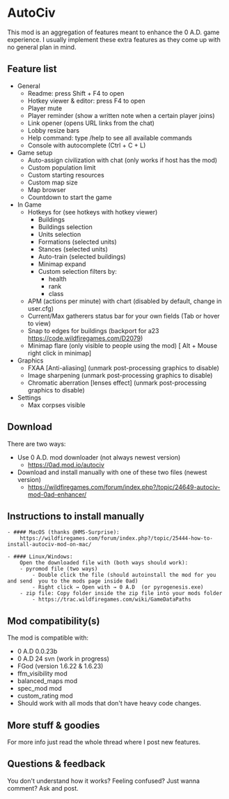 # AutoCiv
This mod is an aggregation of features meant to enhance the 0 A.D. game experience. I usually implement these extra features as they come up with no general plan in mind.

## Feature list
- General
	- Readme: press Shift + F4 to open
	- Hotkey viewer & editor: press F4 to open
	- Player mute
	- Player reminder (show a written note when a certain player joins)
	- Link opener (opens URL links from the chat)
	- Lobby resize bars
	- Help command: type /help to see all available commands
	- Console with autocomplete (Ctrl + C + L)
- Game setup
	- Auto-assign civilization with chat (only works if host has the mod)
	- Custom population limit
	- Custom starting resources
	- Custom map size
	- Map browser
	- Countdown to start the game
- In Game
	- Hotkeys for (see hotkeys with hotkey viewer)
		- Buildings
		- Buildings selection
		- Units selection
		- Formations (selected units)
		- Stances (selected units)
		- Auto-train (selected buildings)
		- Minimap expand
		- Custom selection filters by:
			- health
			- rank
			- class
	- APM (actions per minute) with chart (disabled by default, change in user.cfg)
	- Current/Max gatherers status bar for your own fields (Tab or hover to view)
	- Snap to edges for buildings (backport for a23 https://code.wildfiregames.com/D2079)
	- Minimap flare (only visible to people using the mod) [ Alt + Mouse right click  in minimap]
- Graphics
	- FXAA [Anti-aliasing] (unmark post-processing graphics to disable)
	- Image sharpening (unmark post-processing graphics to disable)
	- Chromatic aberration [lenses effect] (unmark post-processing graphics to disable)
- Settings
	- Max corpses visible


## Download
There are two ways:
- Use 0 A.D. mod downloader (not always newest version)
	- https://0ad.mod.io/autociv
- Download and install manually with one of these two files (newest version)
	- https://wildfiregames.com/forum/index.php?/topic/24649-autociv-mod-0ad-enhancer/


## Instructions to install manually
	- #### MacOS (thanks @HMS-Surprise):
		https://wildfiregames.com/forum/index.php?/topic/25444-how-to-install-autociv-mod-on-mac/

	- #### Linux/Windows:
		Open the downloaded file with (both ways should work):
		- pyromod file (two ways)
			- Double click the file (should autoinstall the mod for you and send  you to the mods page inside 0ad)
			- Right click → Open with → 0 A.D  (or pyrogenesis.exe)
		- zip file: Copy folder inside the zip file into your mods folder
			- https://trac.wildfiregames.com/wiki/GameDataPaths


## Mod compatibility(s)
The mod is compatible with:
- 0 A.D 0.0.23b
- 0 A.D 24 svn (work in progress)
- FGod (version 1.6.22 & 1.6.23)
- ffm_visibility mod
- balanced_maps mod
- spec_mod mod
- custom_rating mod
- Should work with all mods that don't have heavy code changes.


## More stuff & goodies
For more info just read the whole thread where I post new features.

## Questions & feedback
You don't understand how it works? Feeling confused? Just wanna comment? Ask and post.
